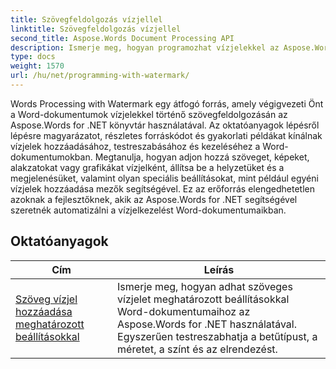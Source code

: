 ```yaml
---
title: Szövegfeldolgozás vízjellel
linktitle: Szövegfeldolgozás vízjellel
second_title: Aspose.Words Document Processing API
description: Ismerje meg, hogyan programozhat vízjelekkel az Aspose.Words for .NET-ben. Ismerje meg, hogyan adhat hozzá szöveges vagy képi vízjeleket, hogyan szabhatja testre megjelenésüket, helyezze el őket oldalakra és még sok mást a lépésről lépésre bemutatott oktatóanyagok és minta C# kód segítségével.
type: docs
weight: 1570
url: /hu/net/programming-with-watermark/
---
```

Words Processing with Watermark egy átfogó forrás, amely végigvezeti Önt a Word-dokumentumok vízjelekkel történő szövegfeldolgozásán az Aspose.Words for .NET könyvtár használatával. Az oktatóanyagok lépésről lépésre magyarázatot, részletes forráskódot és gyakorlati példákat kínálnak vízjelek hozzáadásához, testreszabásához és kezeléséhez a Word-dokumentumokban. Megtanulja, hogyan adjon hozzá szöveget, képeket, alakzatokat vagy grafikákat vízjelként, állítsa be a helyzetüket és a megjelenésüket, valamint olyan speciális beállításokat, mint például egyéni vízjelek hozzáadása mezők segítségével. Ez az erőforrás elengedhetetlen azoknak a fejlesztőknek, akik az Aspose.Words for .NET segítségével szeretnék automatizálni a vízjelkezelést Word-dokumentumaikban.

 ## Oktatóanyagok
| Cím | Leírás |
| --- | --- |
| [Szöveg vízjel hozzáadása meghatározott beállításokkal](./add-text-watermark-with-specific-options/) | Ismerje meg, hogyan adhat szöveges vízjelet meghatározott beállításokkal Word-dokumentumaihoz az Aspose.Words for .NET használatával. Egyszerűen testreszabhatja a betűtípust, a méretet, a színt és az elrendezést. |